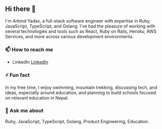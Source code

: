 ## Hi there 👋

I'm Arbind Yadav, a full-stack software engineer with expertise in Ruby, JavaScript, TypeScript, and Golang. I've had the pleasure of working with several technologies and tools such as React, Ruby on Rails, Heroku, AWS Services, and more across various development environments. 

### 📫 How to reach me
- LinkedIn [LinkedIn](https://www.linkedin.com/in/arbin-yadav/)

### ⚡ Fun fact
In my free time, I enjoy swimming, mountain trekking, discussing tech, and ideas, especially around education, and planning to build schools focused on relevant education in Nepal.

### 💬 Ask me about
Ruby, JavaScript, TypeScript, Golang, Product Engineering, Education.
